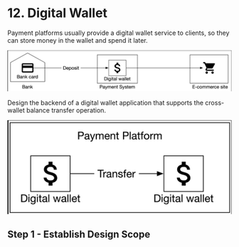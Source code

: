 # 12. Digital Wallet

Payment platforms usually provide a digital wallet service to clients, so they can store money in the wallet and spend it later.

![digital wallet](../../assets/system-design/interview2/digital-wallet.png)

Design the backend of a digital wallet application that supports the cross-wallet balance transfer operation.

![cross-wallet balance transfer](../../assets/system-design/interview2/balance-transfer.png)

## Step 1 - Establish Design Scope
